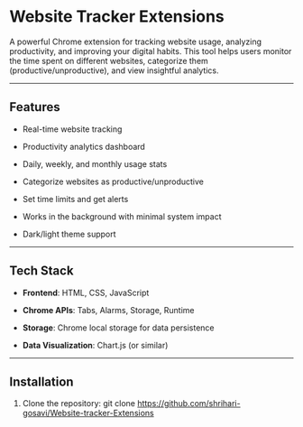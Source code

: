 # Website Tracker Extensions

A powerful Chrome extension for tracking website usage, analyzing productivity, and improving your digital habits. This tool helps users monitor the time spent on different websites, categorize them (productive/unproductive), and view insightful analytics. <br>

---

## Features

-  Real-time website tracking <br>
-  Productivity analytics dashboard <br>

-  Daily, weekly, and monthly usage stats <br>

-  Categorize websites as productive/unproductive <br>

-  Set time limits and get alerts <br>

-  Works in the background with minimal system impact<br>

-  Dark/light theme support<br>


---

## Tech Stack

- **Frontend**: HTML, CSS, JavaScript<br>

- **Chrome APIs**: Tabs, Alarms, Storage, Runtime<br>

- **Storage**: Chrome local storage for data persistence<br>

- **Data Visualization**: Chart.js (or similar)<br>


---

## Installation

1. Clone the repository:
   git clone https://github.com/shrihari-gosavi/Website-tracker-Extensions
